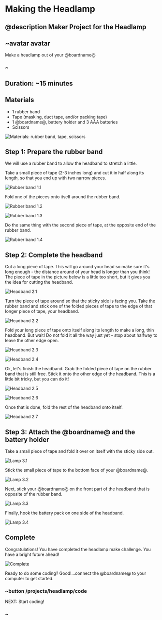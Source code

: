 # Making the Headlamp
## @description Maker Project for the Headlamp

## ~avatar avatar

Make a headlamp out of your @boardname@

### ~

## Duration: ~15 minutes

## Materials
  * 1 rubber band
  * Tape (masking, duct tape, and/or packing tape)
  * 1 @boardname@, battery holder and 3 AAA batteries
  * Scissors

![Materials: rubber band, tape, scissors](/static/cp/projects/headlamp/materials.jpg)

## Step 1: Prepare the rubber band

We will use a rubber band to allow the headband to stretch a little.

Take a small piece of tape (2-3 inches long) and cut it in half along its length, so that you end
up with two narrow pieces.

![Rubber band 1.1](/static/cp/projects/headlamp/step1.1.jpg)

Fold one of the pieces onto itself around the rubber band.

![Rubber band 1.2](/static/cp/projects/headlamp/step1.2.jpg)

![Rubber band 1.3](/static/cp/projects/headlamp/step1.3.jpg)

Do the same thing with the second piece of tape, at the opposite end of the rubber band.

![Rubber band 1.4](/static/cp/projects/headlamp/step1.4.jpg)

## Step 2: Complete the headband

Cut a long piece of tape. This will go around your head so make sure it's long enough - 
the distance around of your head is longer than you think!
The piece of tape in the picture below is a little too short, but it gives you the idea for cutting
the headband.

![Headband 2.1](/static/cp/projects/headlamp/step2.1.jpg)

Turn the piece of tape around so that the sticky side is facing you.
Take the rubber band and stick one of the folded pieces of tape to the edge of that
longer piece of tape, your headband.

![Headband 2.2](/static/cp/projects/headlamp/step2.2.jpg)

Fold your long piece of tape onto itself along its length to make a long, thin headband.
But wait! Do not fold it all the way just yet - stop about halfway to leave the other edge open.

![Headband 2.3](/static/cp/projects/headlamp/step2.3.jpg)

![Headband 2.4](/static/cp/projects/headlamp/step2.4.jpg)

Ok, let's finish the headband. Grab the folded piece of tape on the rubber band that is still free.
Stick it onto the other edge of the headband. This is a little bit tricky, but you can do it!

![Headband 2.5](/static/cp/projects/headlamp/step2.5.jpg)

![Headband 2.6](/static/cp/projects/headlamp/step2.6.jpg)

Once that is done, fold the rest of the headband onto itself.

![Headband 2.7](/static/cp/projects/headlamp/step2.7.jpg)

## Step 3: Attach the @boardname@ and the battery holder

Take a small piece of tape and fold it over on itself with the sticky side out.

![Lamp 3.1](/static/cp/projects/headlamp/step3.1.jpg)

Stick the small piece of tape to the bottom face of your @boardname@.

![Lamp 3.2](/static/cp/projects/headlamp/step3.2.jpg)

Next, stick your @boardname@ on the front part of the headband that is opposite of the rubber band.

![Lamp 3.3](/static/cp/projects/headlamp/step3.3.jpg)

Finally, hook the battery pack on one side of the headband.

![Lamp 3.4](/static/cp/projects/headlamp/step3.4.jpg)

## Complete

Congratulations! You have completed the headlamp make challenge. You have a bright future ahead! 

![Complete](/static/cp/projects/headlamp/complete.jpg)

Ready to do some coding? Good!...connect the @boardname@ to your computer to get started.

### ~button /projects/headlamp/code
NEXT: Start coding!
### ~